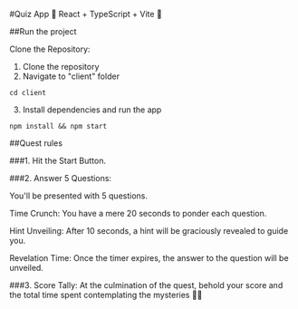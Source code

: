 
#Quiz App 🚀
React + TypeScript + Vite 🌟

##Run the project

Clone the Repository:

1. Clone the repository
2. Navigate to "client" folder
````
cd client
````
3. Install dependencies and run the app
````
npm install && npm start
````
##Quest rules

###1. Hit the Start Button.

###2. Answer 5 Questions:

You'll be presented with 5 questions.

Time Crunch:
You have a mere 20 seconds to ponder each question.

Hint Unveiling:
After 10 seconds, a hint will be graciously revealed to guide you.

Revelation Time:
Once the timer expires, the answer to the question will be unveiled.

###3. Score Tally:
At the culmination of the quest, behold your score and the total time spent contemplating the mysteries 🚀✨
